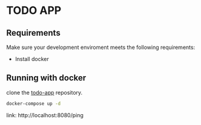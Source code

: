 # TODO APP

## Requirements
Make sure your development enviroment meets the following requirements:

* Install docker

## Running with docker

clone the [todo-app](https://github.com/giangnt-3150/todo-app-golang) repository.

```sh
docker-compose up -d
```

link: http://localhost:8080/ping
